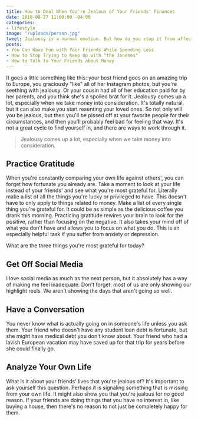 ```yaml
---
title: How to Deal When You're Jealous of Your Friends' Finances
date: 2018-08-27 11:00:00 -04:00
categories:
- lifestyle
image: "/uploads/person.jpg"
tweet: Jealousy is a normal emotion. But how do you stop it from affecting your friendships?
posts:
- You Can Have Fun with Your Friends While Spending Less
- How to Stop Trying to Keep Up with "the Joneses"
- How to Talk to Your Friends about Money
---
```


It goes a little something like this: your best friend goes on an amazing trip to Europe, you graciously "like" all of her Instagram photos, but you're seething with jealousy. Or your cousin had all of her education paid for by her parents, and you think she's a spoiled brat for it. Jealousy comes up a lot, especially when we take money into consideration. It's totally natural, but it can also make you start resenting your loved ones. So not only will you be jealous, but then you'll be pissed off at your favorite people for their circumstances, and then you'll probably feel bad for feeling that way. It's not a great cycle to find yourself in, and there are ways to work through it.

> Jealousy comes up a lot, especially when we take money into consideration.

## Practice Gratitude

When you're constantly comparing your own life against others', you can forget how fortunate you already are. Take a moment to look at your life instead of your friends' and see what you're most grateful for. Literally make a list of all the things you're lucky or privileged to have. This doesn't have to only apply to things related to money. Make a list of every single thing you're grateful for. It could be as simple as the delicious coffee you drank this morning. Practicing gratitude rewires your brain to look for the positive, rather than focusing on the negative. It also takes your mind off of what you don't have and allows you to focus on what you do. This is an especially helpful task if you suffer from anxiety or depression.

What are the three things you're most grateful for today?

## Get Off Social Media

I love social media as much as the next person, but it absolutely has a way of making me feel inadequate. Don't forget: most of us are only showing our highlight reels. We aren't showing the days that aren't going so well. 

## Have a Conversation

You never know what is actually going on in someone's life unless you ask them. Your friend who doesn't have any student loan debt is fortunate, but she might have medical debt you don't know about. Your friend who had a lavish European vacation may have saved up for that trip for years before she could finally go.

## Analyze Your Own Life

What is it about your friends' lives that you're jealous of? It's important to ask yourself this question. Perhaps it is signaling something that is missing from your own life. It might also show you that you're jealous for no good reason. If your friends are doing things that you have no interest in, like buying a house, then there's no reason to not just be completely happy for them. 